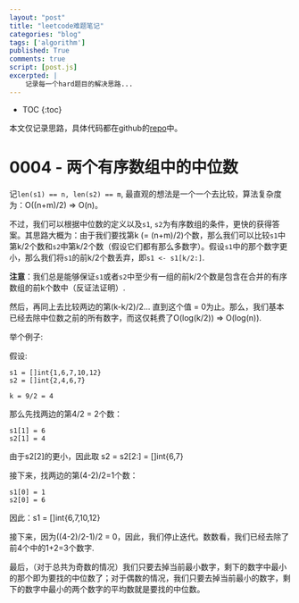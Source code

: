 ```yaml
---
layout: "post"
title: "leetcode难题笔记"
categories: "blog"
tags: ['algorithm']
published: True
comments: true
script: [post.js]
excerpted: |
    记录每一个hard题目的解决思路...
---
```


* TOC
{:toc}

本文仅记录思路，具体代码都在github的[repo](https://github.com/magodo/leetcode_practice.git)中。

# 0004 - 两个有序数组中的中位数

记`len(s1) == n, len(s2) == m`, 最直观的想法是一个一个去比较，算法复杂度为：O((n+m)/2) => O(n)。

不过，我们可以根据中位数的定义以及`s1`, `s2`为有序数组的条件，更快的获得答案。其思路大概为：由于我们要找第k (= (n+m)/2)个数，那么我们可以比较`s1`中第k/2个数和`s2`中第k/2个数（假设它们都有那么多数字）。假设`s1`中的那个数字更小，那么我们将`s1`的前k/2个数丢弃，即`s1 <- s1[k/2:]`.

**注意**：我们总是能够保证`s1`或者`s2`中至少有一组的前k/2个数是包含在合并的有序数组的前k个数中（反证法证明）.

然后，再同上去比较两边的第(k-k/2)/2... 直到这个值 = 0为止。那么，我们基本已经去除中位数之前的所有数字，而这仅耗费了O(log(k/2)) => O(log(n)).

举个例子:

假设:

    s1 = []int{1,6,7,10,12}
    s2 = []int{2,4,6,7}

    k = 9/2 = 4

那么先找两边的第4/2 = 2个数：
    
    s1[1] = 6
    s2[1] = 4

由于s2[2]的更小，因此取 s2 = s2[2:] = []int{6,7}

接下来，找两边的第(4-2)/2=1个数：

    s1[0] = 1
    s2[0] = 6

因此：s1 = []int{6,7,10,12}

接下来，因为((4-2)/2-1)/2 = 0，因此，我们停止迭代。数数看，我们已经去除了前4个中的1+2=3个数字.

最后，（对于总共为奇数的情况）我们只要去掉当前最小数字，剩下的数字中最小的那个即为要找的中位数了；对于偶数的情况，我们只要去掉当前最小的数字，剩下的数字中最小的两个数字的平均数就是要找的中位数。
